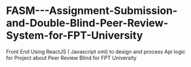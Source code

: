# FASM---Assignment-Submission-and-Double-Blind-Peer-Review-System-for-FPT-University
Front End Using ReactJS ( Javascript xml) to design and process Api logic for Project about Peer Review Blind for FPT University

